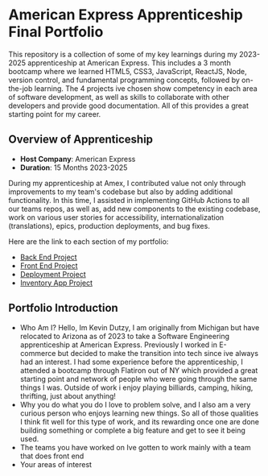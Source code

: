 # American Express Apprenticeship Final Portfolio

This repository is a collection of some of my key learnings during my 2023-2025 apprenticeship at American Express. This includes a 3 month bootcamp where we learned HTML5, CSS3, JavaScript, ReactJS, Node, version control, and fundamental programming concepts, followed by on-the-job learning. The 4 projects ive chosen show competency in each area of software development, as well as skills to collaborate with other developers and provide good documentation. All of this provides a great starting point for my career.

## Overview of Apprenticeship
- **Host Company**: American Express
- **Duration**: 15 Months 2023-2025

During my apprenticeship at Amex, I contributed value not only through improvements to my team's codebase but also by adding additional functionality. In this time, I assisted in implementing GitHub Actions to all our teams repos, as well as, add new components to the existing codebase, work on various user stories for accessibility, internationalization (translations), epics, production deployments, and bug fixes.

Here are the link to each section of my portfolio:

- [Back End Project](https://github.com/Keffdu/final-portfolio/tree/main/Back%20End%20Project)
- [Front End Project](https://github.com/Keffdu/final-portfolio/tree/main/Front%20End%20Project)
- [Deployment Project](https://github.com/Keffdu/final-portfolio/tree/main/Deployment%20Project)
- [Inventory App Project](https://github.com/Keffdu/final-portfolio/tree/main/Inventory%20App%20Project)

## Portfolio Introduction
- Who Am I?
    Hello, Im Kevin Dutzy, I am originally from Michigan but have relocated to Arizona as of 2023 to take a Software Engineering apprenticeship at American Express. Previously I worked in E-commerce but decided to make the transition into tech since ive always had an interest. I had some experience before the apprenticeship, I attended a bootcamp through Flatiron out of NY which provided a great starting point and network of people who were going through the same things I was. Outside of work i enjoy playing billiards, camping, hiking, thrifting, just about anything!
- Why you do what you do
    I love to problem solve, and I also am a very curious person who enjoys learning new things. So all of those qualities I think fit well for this type of work, and its rewarding once one are done building something or complete a big feature and get to see it being used.
- The teams you have worked on
    Ive gotten to work mainly with a team that does front end 
- Your areas of interest

